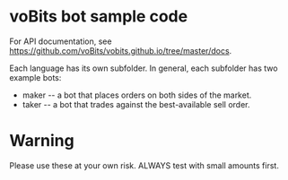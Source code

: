 # voBits bot sample code

For API documentation, see https://github.com/voBits/vobits.github.io/tree/master/docs.

Each language has its own subfolder. In general, each subfolder has two example bots:

* maker -- a bot that places orders on both sides of the market.
* taker -- a bot that trades against the best-available sell order.

# Warning

Please use these at your own risk. ALWAYS test with small amounts first.
